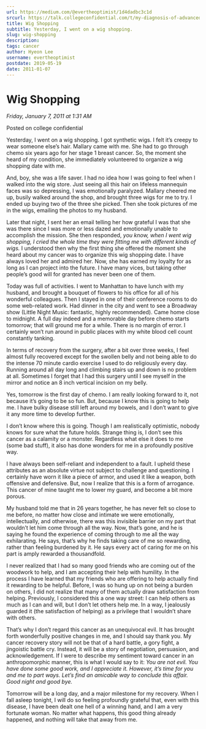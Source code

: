 ```yaml
---
url: https://medium.com/@evertheoptimist/1d4dadbc3c1d
srcurl: https://talk.collegeconfidential.com/t/my-diagnosis-of-advanced-cancer-how-to-help-my-kids/1013554/269
title: Wig Shopping
subtitle: Yesterday, I went on a wig shopping.
slug: wig-shopping
description: 
tags: cancer
author: Hyeon Lee
username: evertheoptimist
postdate: 2019-05-19
date: 2011-01-07
---
```


# Wig Shopping

*Friday, January 7, 2011 at 1:31 AM*

Posted on college confidential

Yesterday, I went on a wig shopping. I got synthetic wigs. I felt it’s creepy to wear someone else’s hair. Mallary came with me. She had to go through chemo six years ago for her stage 1 breast cancer. So, the moment she heard of my condition, she immediately volunteered to organize a wig shopping date with me.

And, boy, she was a life saver. I had no idea how I was going to feel when I walked into the wig store. Just seeing all this hair on lifeless mannequin faces was so depressing, I was emotionally paralyzed. Mallary cheered me up, busily walked around the shop, and brought three wigs for me to try. I ended up buying two of the three she picked. Then she took pictures of me in the wigs, emailing the photos to my husband.

Later that night, I sent her an email telling her how grateful I was that she was there since I was more or less dazed and emotionally unable to accomplish the mission. She then responded, *you know, when I went wig shopping, I cried the whole time they were fitting me with different kinds of wigs.* I understood then why the first thing she offered the moment she heard about my cancer was to organize this wig shopping date. I have always loved her and admired her. Now, she has earned my loyalty for as long as I can project into the future. I have many vices, but taking other people’s good will for granted has never been one of them.

Today was full of activities. I went to Manhattan to have lunch with my husband, and brought a bouquet of flowers to his office for all of his wonderful colleagues. Then I stayed in one of their conference rooms to do some web-related work. Had dinner in the city and went to see a Broadway show (Little Night Music: fantastic, highly recommended). Came home close to midnight. A full day indeed and a memorable day before chemo starts tomorrow; that will ground me for a while. There is no margin of error. I certainly won’t run around in public places with my white blood cell count constantly tanking.

In terms of recovery from the surgery, after a bit over three weeks, I feel almost fully recovered except for the swollen belly and not being able to do the intense 70 minute cardio exercise I used to do religiously every day. Running around all day long and climbing stairs up and down is no problem at all. Sometimes I forget that I had this surgery until I see myself in the mirror and notice an 8 inch vertical incision on my belly.

Yes, tomorrow is the first day of chemo. I am really looking forward to it, not because it’s going to be so fun. But, because I know this is going to help me. I have bulky disease still left around my bowels, and I don’t want to give it any more time to develop further.

I don’t know where this is going. Though I am realistically optimistic, nobody knows for sure what the future holds. Strange thing is, I don’t see this cancer as a calamity or a monster. Regardless what else it does to me (some bad stuff), it also has done wonders for me in a profoundly positive way.

I have always been self-reliant and independent to a fault. I upheld these attributes as an absolute virtue not subject to challenge and questioning. I certainly have worn it like a piece of armor, and used it like a weapon, both offensive and defensive. But, now I realize that this is a form of arrogance. This cancer of mine taught me to lower my guard, and become a bit more porous.

My husband told me that in 26 years together, he has never felt so close to me before, no matter how close and intimate we were emotionally, intellectually, and otherwise, there was this invisible barrier on my part that wouldn’t let him come through all the way. Now, that’s gone, and he is saying he found the experience of coming through to me all the way exhilarating. He says, that’s why he finds taking care of me so rewarding, rather than feeling burdened by it. He says every act of caring for me on his part is amply rewarded a thousandfold.

I never realized that I had so many good friends who are coming out of the woodwork to help, and I am accepting their help with humility. In the process I have learned that my friends who are offering to help actually find it rewarding to be helpful. Before, I was so hung up on not being a burden on others, I did not realize that many of them actually draw satisfaction from helping. Previously, I considered this a one way street: I can help others as much as I can and will, but I don’t let others help me. In a way, I jealously guarded it (the satisfaction of helping) as a privilege that I wouldn’t share with others.

That’s why I don’t regard this cancer as an unequivocal evil. It has brought forth wonderfully positive changes in me, and I should say thank you. My cancer recovery story will not be that of a hard battle, a gory fight, a jingoistic battle cry. Instead, it will be a story of negotiation, persuasion, and acknowledgement. If I were to describe my sentiment toward cancer in an anthropomorphic manner, this is what I would say to it: *You are not evil. You have done some good work, and I appreciate it. However, it’s time for you and me to part ways. Let’s find an amicable way to conclude this affair. Good night and good bye.*

Tomorrow will be a long day, and a major milestone for my recovery. When I fall asleep tonight, I will do so feeling profoundly grateful that, even with this disease, I have been dealt one hell of a winning hand, and I am a very fortunate woman. No matter what happens, this good thing already happened, and nothing will take that away from me.
